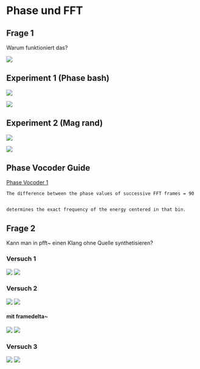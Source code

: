 # Phase und FFT

## Frage 1

Warum funktioniert das?

![](k8/q1.png)


## Experiment 1 (Phase bash)

![](k8/bash_main.png)

![](k8/bash.png)


## Experiment 2 (Mag rand)

![](k8/mrand_main.png)

![](k8/mrand.png)


## Phase Vocoder Guide
[Phase Vocoder 1](https://cycling74.com/tutorials/the-phase-vocoder-%E2%80%93-part-i)

```
The difference between the phase values of successive FFT frames = 90


determines the exact frequency of the energy centered in that bin. 
```

## Frage 2

Kann man in pfft~ einen Klang ohne Quelle synthetisieren?

### Versuch 1

![](k8/ex1_main.png)
![](k8/ex1.png)

### Versuch 2

![](k8/ex2_main.png)
![](k8/ex2.png)


#### mit framedelta~
![](k8/ex2_fd_main.png)
![](k8/ex2_fd.png)

### Versuch 3

![](k8/ex3_main.png)
![](k8/ex3.png)
